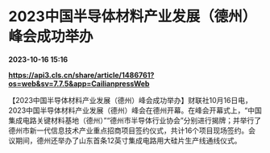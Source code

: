 # 2023中国半导体材料产业发展（德州）峰会成功举办

**2023-10-16 15:16**

**https://api3.cls.cn/share/article/1486761?os=web&sv=7.7.5&app=CailianpressWeb**

【2023中国半导体材料产业发展（德州）峰会成功举办】财联社10月16日电，2023中国半导体材料产业发展（德州）峰会在德州开幕。在峰会开幕式上，“中国集成电路关键材料基地（德州）”“德州市半导体行业协会”分别进行揭牌；并举行了德州市新一代信息技术产业重点招商项目签约仪式，共计16个项目现场签约。会议期间，德州还举办了山东首条12英寸集成电路用大硅片生产线通线仪式。